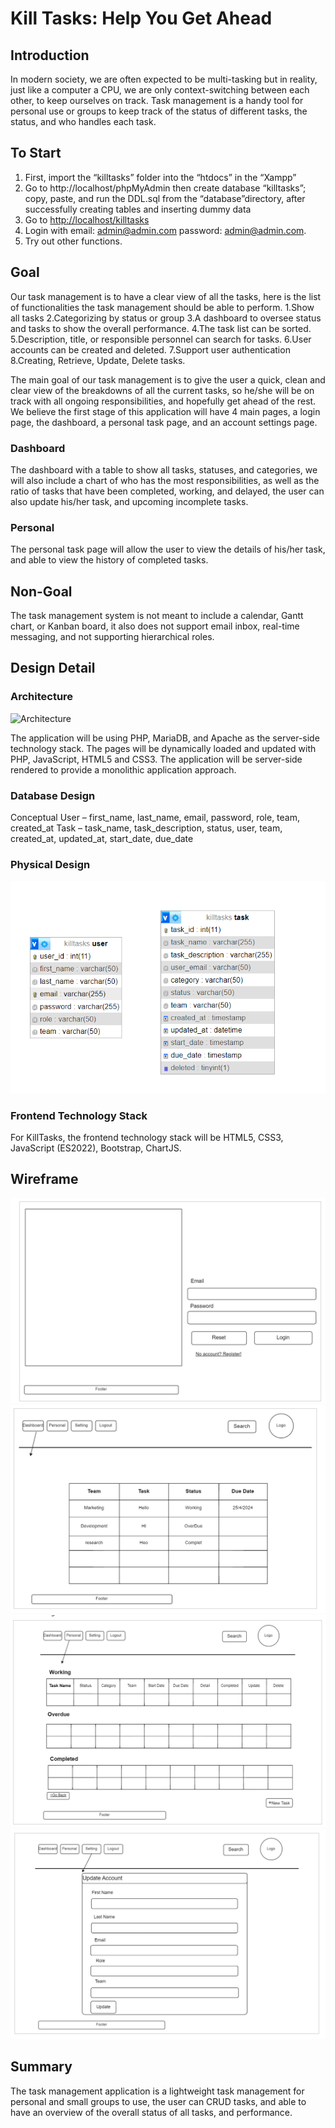 # Kill Tasks: Help You Get Ahead

## Introduction

In modern society, we are often expected to be multi-tasking but in reality, just like a computer a CPU, we are only context-switching between each other, to keep ourselves on track.
Task management is a handy tool for personal use or groups to keep track of the status of different tasks, the status, and who handles each task.

## To Start

1. First, import the “killtasks” folder into the “htdocs” in the “Xampp”
2. Go to http://localhost/phpMyAdmin then create database “killtasks”; copy, paste, and run the DDL.sql from the “database”directory, after successfully creating tables and inserting dummy data
3. Go to [http://localhost/killtasks](http://localhost/killtasks)
4. Login with email: [admin@admin.com](mailto:admin@admin.com) password: [admin@admin.com](mailto:admin@admin.com).
5. Try out other functions.

## Goal

Our task management is to have a clear view of all the tasks, here is the list of functionalities the task management should be able to perform.
1.Show all tasks
2.Categorizing by status or group
3.A dashboard to oversee status and tasks to show the overall performance.
4.The task list can be sorted.
5.Description, title, or responsible personnel can search for tasks.
6.User accounts can be created and deleted.
7.Support user authentication
8.Creating, Retrieve, Update, Delete tasks.

The main goal of our task management is to give the user a quick, clean and clear view of the breakdowns of all the current tasks, so he/she will be on track with all ongoing responsibilities, and hopefully get ahead of the rest.
We believe the first stage of this application will have 4 main pages, a login page, the dashboard, a personal task page, and an account settings page.

### Dashboard

The dashboard with a table to show all tasks, statuses, and categories, we will also include a chart of who has the most responsibilities, as well as the ratio of tasks that have been completed, working, and delayed, the user can also update his/her task, and upcoming incomplete tasks.

### Personal

The personal task page will allow the user to view the details of his/her task, and able to view the history of completed tasks.

## Non-Goal

The task management system is not meant to include a calendar, Gantt chart, or Kanban board, it also does not support email inbox, real-time messaging, and not supporting hierarchical roles.

## Design Detail

### Architecture

![Architecture](./doc/architecture.drawio.png.jpg)

The application will be using PHP, MariaDB, and Apache as the server-side technology stack. The pages will be dynamically loaded and updated with PHP, JavaScript, HTML5 and CSS3. The application will be server-side rendered to provide a monolithic application approach.

### Database Design

Conceptual
User – first_name, last_name, email, password, role, team, created_at
Task – task_name, task_description, status, user, team, created_at, updated_at, start_date, due_date

### Physical Design

![physical design](./doc/physical_design.png)

### Frontend Technology Stack

For KillTasks, the frontend technology stack will be HTML5, CSS3, JavaScript (ES2022), Bootstrap, ChartJS.

## Wireframe

![Login design](./doc/Logout.png)
![Dashboard design](./doc/Dashboard.png)
![Personal page design](./doc/personal.png)
![Settings design](./doc/Setting.png)

## Summary

The task management application is a lightweight task management for personal and small groups to use, the user can CRUD tasks,  and able to have an overview of the overall status of all tasks, and performance.
